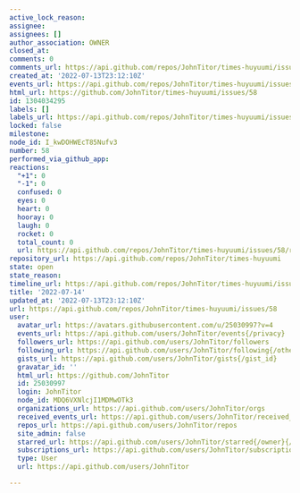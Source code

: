 ```yaml
---
active_lock_reason: 
assignee: 
assignees: []
author_association: OWNER
closed_at: 
comments: 0
comments_url: https://api.github.com/repos/JohnTitor/times-huyuumi/issues/58/comments
created_at: '2022-07-13T23:12:10Z'
events_url: https://api.github.com/repos/JohnTitor/times-huyuumi/issues/58/events
html_url: https://github.com/JohnTitor/times-huyuumi/issues/58
id: 1304034295
labels: []
labels_url: https://api.github.com/repos/JohnTitor/times-huyuumi/issues/58/labels{/name}
locked: false
milestone: 
node_id: I_kwDOHWEcT85Nufv3
number: 58
performed_via_github_app: 
reactions:
  "+1": 0
  "-1": 0
  confused: 0
  eyes: 0
  heart: 0
  hooray: 0
  laugh: 0
  rocket: 0
  total_count: 0
  url: https://api.github.com/repos/JohnTitor/times-huyuumi/issues/58/reactions
repository_url: https://api.github.com/repos/JohnTitor/times-huyuumi
state: open
state_reason: 
timeline_url: https://api.github.com/repos/JohnTitor/times-huyuumi/issues/58/timeline
title: '2022-07-14'
updated_at: '2022-07-13T23:12:10Z'
url: https://api.github.com/repos/JohnTitor/times-huyuumi/issues/58
user:
  avatar_url: https://avatars.githubusercontent.com/u/25030997?v=4
  events_url: https://api.github.com/users/JohnTitor/events{/privacy}
  followers_url: https://api.github.com/users/JohnTitor/followers
  following_url: https://api.github.com/users/JohnTitor/following{/other_user}
  gists_url: https://api.github.com/users/JohnTitor/gists{/gist_id}
  gravatar_id: ''
  html_url: https://github.com/JohnTitor
  id: 25030997
  login: JohnTitor
  node_id: MDQ6VXNlcjI1MDMwOTk3
  organizations_url: https://api.github.com/users/JohnTitor/orgs
  received_events_url: https://api.github.com/users/JohnTitor/received_events
  repos_url: https://api.github.com/users/JohnTitor/repos
  site_admin: false
  starred_url: https://api.github.com/users/JohnTitor/starred{/owner}{/repo}
  subscriptions_url: https://api.github.com/users/JohnTitor/subscriptions
  type: User
  url: https://api.github.com/users/JohnTitor

---
```


